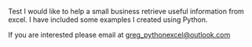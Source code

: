 Test I would like to help a small business retrieve useful information from excel. I have included some examples I created using Python.

If you are interested please email at greg_pythonexcel@outlook.com
